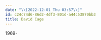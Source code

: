 ```yaml
---
date: "\\[2022-12-01 Thu 03:57\\]"
id: c24c74d6-86d2-4df3-801d-a44c53870bb3
title: David Cage
---
```


1969-
